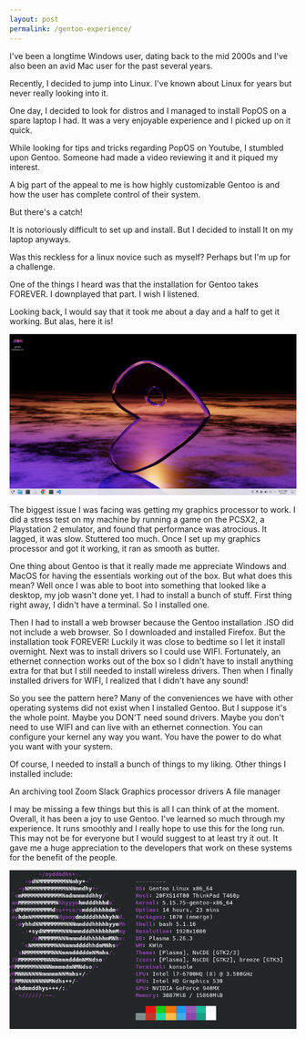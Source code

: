 ```yaml
---
layout: post
permalink: /gentoo-experience/
---
```



I've been a longtime Windows user, dating back to the mid 2000s and I've also been an avid Mac user for the past
several years.

Recently, I decided to jump into Linux. I've known about Linux for years but never really looking into it.


One day, I decided to look for distros and I managed to install PopOS on a spare laptop I had. It was a very enjoyable experience and I picked up on it quick.

While looking for tips and tricks regarding PopOS on Youtube, I stumbled upon Gentoo. Someone had made a video reviewing it and it piqued my interest.

A big part of the appeal to me is how highly customizable Gentoo is and how the user has complete control of their system.

But there's a catch!

It is notoriously difficult to set up and install. But I decided to install It on my laptop anyways. 

Was this reckless for a linux novice such as myself? Perhaps but I'm up for a challenge.

One of the things I heard was that the installation for Gentoo takes FOREVER. I downplayed that part. I wish I
listened.

Looking back, I would say that it took me about a day and a half to get it working. But alas, here it is!

![gentooworking](/images/gentoo-background.png)

The biggest issue I was facing was getting my graphics processor to work. I did a stress test on my machine by
running a game on the PCSX2, a Playstation 2 emulator, and found that performance was atrocious. It lagged, it
was slow. Stuttered too much. Once I set up
my graphics processor and got it working, it ran as smooth as butter.

One thing about Gentoo is that it really made me appreciate Windows and MacOS for having the essentials working
out of the box. But what does this mean?
Well once I was able to boot into something that looked like a desktop, my job wasn't done yet.
I had to install a bunch of stuff. First thing right away, I didn't have a terminal. So I installed one.

Then I had to install a web browser because the Gentoo installation .ISO did not include a web browser.
So I downloaded and installed Firefox. But the installation took FOREVER! Luckily it was close to bedtime so I
let it install overnight.
Next was to install drivers so I could use WIFI. Fortunately, an ethernet connection works out of the box so I
didn't have to install anything extra for that but I still needed to install wireless drivers.
Then when I finally installed drivers for WIFI, I realized that I didn't have any sound!

So you see the pattern here? Many of the conveniences we have with other operating systems did not exist when I
installed Gentoo.
But I suppose it's the whole point. Maybe you DON'T need sound drivers. Maybe you don't need to use WIFI and can
live with an ethernet connection. You can configure your kernel any way you want.
You have the power to do what you want with your system.

Of course, I needed to install a bunch of things to my liking. Other things I installed include:

An archiving tool
Zoom
Slack
Graphics processor drivers
A file manager

I may be missing a few things but this is all I can think of at the moment.
Overall, it has been a joy to use Gentoo. I've learned so much through my experience. It runs smoothly
and I really hope to use this for the long run. This may not be for everyone but I would suggest to at least try
it out. It gave me a huge appreciation to the developers that work on these systems for the benefit of the
people.


![gentoo console](/images/gentoo-konsole.png)